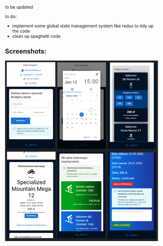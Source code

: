 to be updated

to do:

- implement some global state management system like redux to tidy up the code
- clean up spaghetti code

## Screenshots:

![responsible](/readme_images/responsible.png "Responsible screenshots")
